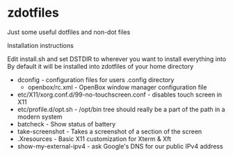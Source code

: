 # zdotfiles
Just some useful dotfiles and non-dot files

Installation instructions

Edit install.sh and set DSTDIR to wherever you want to install everything into
By default it will be installed into zdotfiles of your home directory

* dconfig       - configuration files for users .config directory
  * openbox/rc.xml - OpenBox window manager configuration file
* etc/X11/xorg.conf.d/99-no-touchscreen.conf - disables touch screen in X11
* etc/profile.d/opt.sh - /opt/bin tree should really be a part of the path 
                       in a modern system
* batcheck              - Show status of battery
* take-screenshot	      - Takes a screenshot of a section of the screen
* .Xresources - Basic X11 customization for Xterm & Xft
* show-my-external-ipv4 - ask Google's DNS for our public IPv4 address
